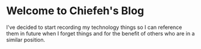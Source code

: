 # Welcome to Chiefeh's Blog

I've decided to start recording my technology things so I can reference them
in future when I forget things and for the benefit of others who are in a similar
position.

